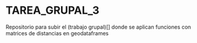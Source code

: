 # TAREA_GRUPAL_3
Repositorio para subir el (trabajo grupal)[] donde se aplican funciones con matrices de distancias en geodataframes 
